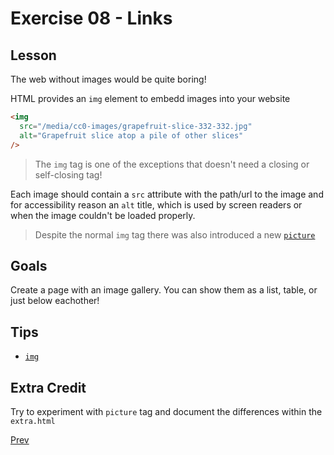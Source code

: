 # Exercise 08 - Links

## Lesson

The web without images would be quite boring!

HTML provides an `img` element to embedd images into your website

```html
<img
  src="/media/cc0-images/grapefruit-slice-332-332.jpg"
  alt="Grapefruit slice atop a pile of other slices"
/>
```

> The `img` tag is one of the exceptions that doesn't need a closing or self-closing tag!

Each image should contain a `src` attribute with the path/url to the image and for accessibility reason an `alt` title, which is used by screen readers or when the image couldn't be loaded properly.

> Despite the normal `img` tag there was also introduced a new [`picture`](https://developer.mozilla.org/en-US/docs/Web/HTML/Element/picture)

## Goals

Create a page with an image gallery. You can show them as a list, table, or just below eachother!

## Tips

- [`img`](https://developer.mozilla.org/en-US/docs/Web/HTML/Element/img)

## Extra Credit

Try to experiment with `picture` tag and document the differences within the `extra.html`

[Prev](../07/README.md)
